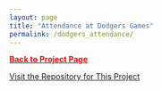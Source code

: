 ```yaml
---
layout: page
title: "Attendance at Dodgers Games"
permalink: /dodgers_attendance/
---
```

[<span style="color: #FF0000; font-weight: bold;">Back to Project Page</span>](https://kdfullington.github.io/kdfullington_portfolio/projects/)

[Visit the Repository for This Project](https://github.com/kdfullington/kdfullington-portfolio/tree/main/dodgers_games_attendance)
